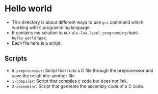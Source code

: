 # Hello world

- This directory is about different ways to use `gcc` command which working with `C` programming language.
- It contains my solution to `ALX` `alx-low_level_programming/0x00-hello_world` task.
- Each file here is a script.

## Scripts

- `0-preprocessor`: Script that runs a C file through the preprocessor and save the result into another file.
- `1-compiler`: Script that compiles c code but does not link.
- `2-assembler`: Script that generate the assembly code of a C code. 
